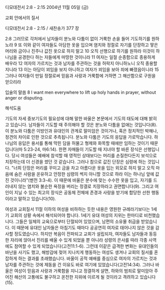 디모데전서 2:8 - 2:15 
2004년 11월 05일 (금)

교회 안에서의 질서



디모데전서 2:8 - 2:15 / 새찬송가 377 장


2:8 그러므로 각처에서 남자들이 분노와 다툼이 없이 거룩한 손을 들어 기도하기를 원하노라 9 또 이와 같이 여자들도 아담한 옷을 입으며 염치와 정절로 자기를 단장하고 땋은 머리와 금이나 진주나 값진 옷으로 하지 말고 10 오직 선행으로 하기를 원하라 이것이 하나님을 공경한다 하는 자들에게 마땅한 것이니라 11 여자는 일절 순종함으로 종용하게 배우라 12 여자의 가르치는 것과 남자를 주관하는 것을 허락지 아니하노니 오직 종용할지니라 13 이는 아담이 꾀임을 보지 아니하고 여자가 꾀임을 보아 죄에 빠졌음이니라 15 그러나 여자들이 만일 정절로써 믿음과 사랑과 거룩함에 거하면 그 해산함으로 구원을 얻으리라

입술의 말씀
8 I want men everywhere to lift up holy hands in prayer, without anger or disputing.

해석도움





기도의 자세
중보기도의 필요성에 대해 말한 바울은 본문에서 기도의 태도에 대해 밝히고 있습니다.  남자들이 기도할 때 주의해야 할 것은 분노와 다툼을 없애는 것입니다(8).  이 분노와 다툼은 이방인과 유대인의 관계로 말미암은 것이거나, 혹은 정치적인 박해나, 정견의 차이로 인한 것으로 추측됩니다.  분노와 다툼은 기도의 응답을 가로막습니다.  하나님의 응답은 용서를 통해 막힌 담을 허물고 형제와 화목할 때에만 임하는 것이기 때문입니다(마 5:23-24, 마6:14).  한편 자매들이 기도할 때 지녀야 할 바른 장식은 선행입니다.  당시 여성들은 예배에 참석할 때 영적인 상태보다는 머리를 손질한다든지 보석으로 치장하는데 더 신경을 썼던 것 같습니다.  그러나 참으로 값진 단장은 심령에 하는 것입니다.  "너희 단장은 머리를 꾸미고 금을 차고 아름다운 옷을 입는 외모로 하지 말고 오직 마음에 숨은 사람을 온유하고 안정한 심령의 썩지 아니할 것으로 하라 이는 하나님 앞에 값진 것이니라"(벧전 3:3-4).  이 때문에 바울은 분수에 맞는 수수한 옷을 입고, 자기를 드러내지 않는 염치와 불순한 욕정을 버리는 정결로 치장하라고 권면합니다(9).  그리고 여인이 지닐 수 있는 최고의 장식은 공동체 전체에 존경과 사랑을 받기에 합당한 선한 행동이라고 말하고 있습니다(10).

여성과 교회질서
11절 이하의 여성을 비하하는 듯한 내용은 영원한 규례라기보다는 1세기 교회의 상황 속에서 해석되어야 합니다.  1세기 유대 여성의 지위는 한마디로 비천했습니다.  그들은 일체의 교육으로부터 단절되어 있었으며, 남편의 소유물 취급을 받았습니다.  이 때문에 유대인 남자들은 아침기도 때마다 공공연히 여자로 태어나지 않은 것을 감사할 정도였습니다.  하지만 복음이 전파되고 교회가 설립되자, 여자들도 남자들과 동등한 자리에 앉아서 진리를 배울 수 있게 되었을 뿐 아니라 성령의 은사를 따라 각종 사역에도 참여할 수 있게 되었습니다(고전11:1-6).  그런데 이같은 급격한 변화는 유대인들의 바난을 사기도 했고, 해방감에 젖어 지나치게 행동하는 여성도 생겨나 교회의 질서를 혼잡하게 하는 결과를 초래했습니다.  바울이 공적 예배를 중심으로 여자의 가르치는 것과 남자를 주관하는 것에 제동을 건 이유도 바로 여기에 있었습니다(고전14:34).  그러나 바울은 여성이 믿음과 사랑과 거룩함을 지니고 정결하게 살면, 하와의 범죄로 말미암아 주어진 해산의 고통에도 불구하고 온전한 지위에 이르게 될 것이라고 격려하고 있습니다(15).